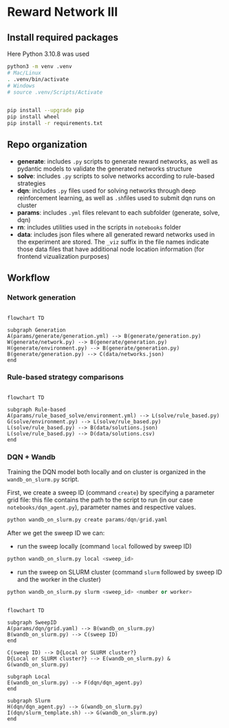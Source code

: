 # Reward Network III

## Install required packages

Here Python 3.10.8 was used

```bash
python3 -m venv .venv
# Mac/Linux
. .venv/bin/activate 
# Windows
# source .venv/Scripts/Activate 


pip install --upgrade pip
pip install wheel
pip install -r requirements.txt
```

## Repo organization

* **generate**: includes `.py` scripts to generate reward networks, as well as pydantic models to validate the generated networks structure
* **solve**: includes `.py` scripts to solve networks according to rule-based strategies
* **dqn**: includes `.py` files used for solving networks through deep reinforcement learning, as well as `.sh`files used to submit dqn runs on cluster
* **params**: includes `.yml` files relevant to each subfolder (generate, solve, dqn)
* **rn**: includes utilities used in the scripts in `notebooks` folder
* **data**: includes json files where all generated reward networks used in the experiment are stored. The `_viz` suffix in the file names indicate those data files that have additional node location information (for frontend vizualization purposes)

## Workflow

### Network generation

```mermaid

flowchart TD

subgraph Generation
A(params/generate/generation.yml) --> B(generate/generation.py)
W(generate/network.py) --> B(generate/generation.py)
H(generate/environment.py) --> B(generate/generation.py)
B(generate/generation.py) --> C(data/networks.json)
end
```

### Rule-based strategy comparisons

```mermaid

flowchart TD

subgraph Rule-based
A(params/rule_based_solve/environment.yml) --> L(solve/rule_based.py)
G(solve/environment.py) --> L(solve/rule_based.py)
L(solve/rule_based.py) --> B(data/solutions.json)
L(solve/rule_based.py) --> D(data/solutions.csv)
end
```

### DQN + Wandb

Training the DQN model both locally and on cluster is organized in the `wandb_on_slurm.py` script.

First, we create a sweep ID (command `create`) by specifying a parameter grid file: this file contains the path to the script to run (in our case `notebooks/dqn_agent.py`), parameter names and respective values.

```python
python wandb_on_slurm.py create params/dqn/grid.yaml
```

After we get the sweep ID we can:

* run the sweep locally (command `local` followed by sweep ID)

```python
python wandb_on_slurm.py local <sweep_id>
```

* run the sweep on SLURM cluster (command `slurm` followed by sweep ID and the worker in the cluster)

```python
python wandb_on_slurm.py slurm <sweep_id> <number or worker>
```

```mermaid

flowchart TD

subgraph SweepID
A(params/dqn/grid.yaml) --> B(wandb_on_slurm.py)
B(wandb_on_slurm.py) --> C(sweep ID)
end

C(sweep ID) --> D{Local or SLURM cluster?}
D{Local or SLURM cluster?} --> E(wandb_on_slurm.py) & G(wandb_on_slurm.py)

subgraph Local
E(wandb_on_slurm.py) --> F(dqn/dqn_agent.py)
end

subgraph Slurm
H(dqn/dqn_agent.py) --> G(wandb_on_slurm.py)
I(dqn/slurm_template.sh) --> G(wandb_on_slurm.py)
end
```
